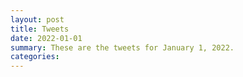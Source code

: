 ```yaml
---
layout: post
title: Tweets
date: 2022-01-01
summary: These are the tweets for January 1, 2022.
categories:
---
```


